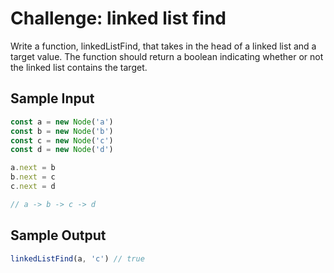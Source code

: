 # Challenge: linked list find

Write a function, linkedListFind, that takes in the head of a linked list and a target value. The function should return a boolean indicating whether or not the linked list contains the target.

## Sample Input

```js
const a = new Node('a')
const b = new Node('b')
const c = new Node('c')
const d = new Node('d')

a.next = b
b.next = c
c.next = d

// a -> b -> c -> d
```

## Sample Output

```js
linkedListFind(a, 'c') // true
```
